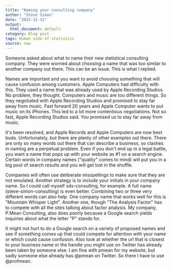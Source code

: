 ```yaml
---
title: "Naming your consulting company"
author: "Steve Simon"
date: "2022-12-12"
output:
  html_document: default
category: Blog post
tags: Human side of statistics
source: new
---
```


Someone asked about what to name their new statistical consulting company. They were worried about choosing a name that was too similar to another company out there. This can be an issue. This is what I replied.

<!---more--->

Names are important and you want to avoid choosing something that will cause confusion among customers. Apple Computers had difficulty with this. They used a name that was already used by Apple Recording Studios. No problem, they thought. Computers and music are too different things. So they negotiated with Apple Recording Studios and promised to stay far away from music. Fast forward 20 years and Apple Computer wants to put music on its iPhones. This led to a lot more contentious negotiations. Not so fast, Apple Recording Studios said. You promised us to stay far away from music.

It's been resolved, and Apple Records and Apple Computers are now best buds. Unfortunately, but there are plenty of other examples out there. There are only so many words out there that can describe a business, so clashes in naming are a perpetual problem. Even if you don't end up in a legal battle, you want a name that pops up with your website as #1 on a search engine. Certain words in company names ("quality" comes to mind) will put you in a big pool of search results and you will get lost in the shuffle.

Companies will often use deliberate misspellings to make sure that they are not emulated. Another strategy is to include your initials in your company name. So I could call myself sds-consulting, for example. A full name (steve-simon-consulting) is even better. Combining two or three very different words can also help. One company name that works well for this is "Mountain Whisper Light". Another one, though "The Analysis Factor" has to compete with all the sites talking about factor analysis. My company, P.Mean Consulting, also does poorly because a Google search yields inquiries about what the letter "P" stands for.

It might not hurt to do a Google search on a variety of proposed names and see if something comes up that could compete for attention with your name or which could cause confusion. Also look at whether the url that is closest to your business name or the handle you might use on Twitter has already been taken by someone else. I am fine with pmean for my website, but sadly someone else already has @pmean on Twitter. So there I have to use @profmean.
